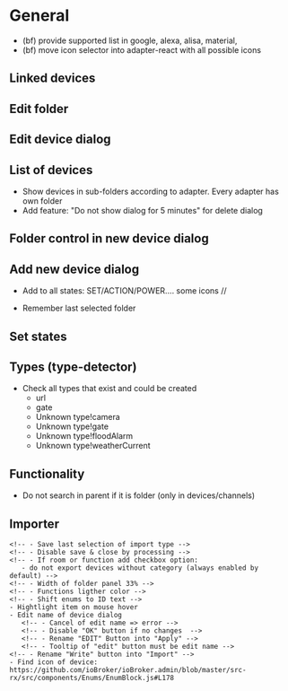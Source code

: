 # General
- (bf) provide supported list in google, alexa, alisa, material,
- (bf) move icon selector into adapter-react with all possible icons
## Linked devices

## Edit folder
<!-- - Color or icon do not generate on change event -->

## Edit device dialog

## List of devices
- Show devices in sub-folders according to adapter. Every adapter has own folder
- Add feature: "Do not show dialog for 5 minutes" for delete dialog
<!-- - Do not show id for "linked devices folder", "automatically detected" and instances in autodetected -->

## Folder control in new device dialog
<!-- - Disable add new folder if empty or name is not unique -->

## Add new device dialog
- Add to all states: SET/ACTION/POWER.... some icons //
<!-- - Show icon of the folder before text -->
- Remember last selected folder

## Set states

## Types (type-detector)
- Check all types that exist and could be created
    - url
    - gate
    - Unknown type!camera
    - Unknown type!gate
    - Unknown type!floodAlarm
    - Unknown type!weatherCurrent

## Functionality
- Do not search in parent if it is folder (only in devices/channels)

## Importer
    <!-- - Save last selection of import type -->
    <!-- - Disable save & close by processing -->
    <!-- - If room or function add checkbox option:
       - do not export devices without category (always enabled by default) -->
    <!-- - Width of folder panel 33% -->
    <!-- - Functions ligther color -->
    <!-- - Shift enums to ID text -->
    - Hightlight item on mouse hover
    - Edit name of device dialog
       <!-- - Cancel of edit name => error -->
       <!-- - Disable "OK" button if no changes  -->
       <!-- - Rename "EDIT" Button into "Apply" -->
       <!-- - Tooltip of "edit" button must be edit name -->
    <!-- - Rename "Write" button into "Import" -->
    - Find icon of device: https://github.com/ioBroker/ioBroker.admin/blob/master/src-rx/src/components/Enums/EnumBlock.js#L178

  

